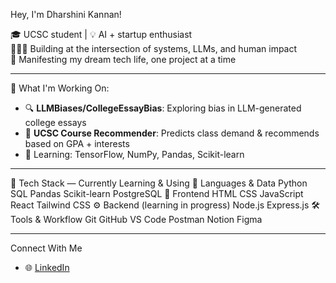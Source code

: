  Hey, I'm Dharshini Kannan!

🎓 UCSC student | 💡 AI + startup enthusiast  
👩🏽‍💻 Building at the intersection of systems, LLMs, and human impact  
💭 Manifesting my dream tech life, one project at a time

---

💼 What I'm Working On:
- 🔍 **LLMBiases/CollegeEssayBias**: Exploring bias in LLM-generated college essays
- 🧠 **UCSC Course Recommender**: Predicts class demand & recommends based on GPA + interests
- 🤖 Learning: TensorFlow, NumPy, Pandas, Scikit-learn

---

🚀 Tech Stack — Currently Learning & Using
🧠 Languages & Data
Python SQL Pandas Scikit-learn PostgreSQL
🎨 Frontend
HTML CSS JavaScript React Tailwind CSS
⚙️ Backend (learning in progress)
Node.js Express.js
🛠 Tools & Workflow
Git GitHub VS Code Postman Notion Figma

---

Connect With Me
- 🌐 [LinkedIn](https://www.linkedin.com/in/dharshini-kannan-8201142a2/)
